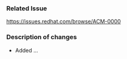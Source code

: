 <!-- Please include the Jira issue in the title, example: 'ACM-0000 Adds feature ABC' -->

### Related Issue
<!-- Link to Jira, Bugzilla, or other record with additional information about the changes requested. -->
https://issues.redhat.com/browse/ACM-0000

### Description of changes
<!-- Describe what is changing with this pull request. -->
- Added ...
